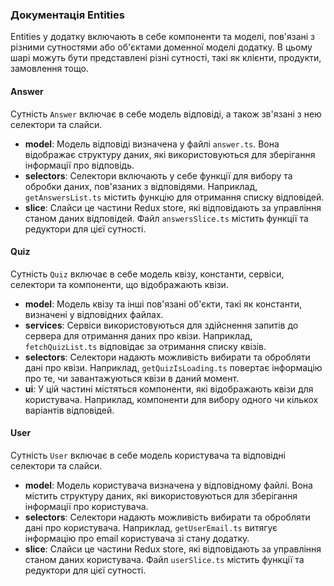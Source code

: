 ### Документація Entities

Entities у додатку включають в себе компоненти та моделі, пов'язані з різними сутностями або об'єктами доменної моделі додатку. В цьому шарі можуть бути представлені різні сутності, такі як клієнти, продукти, замовлення тощо.

#### Answer

Сутність `Answer` включає в себе модель відповіді, а також зв'язані з нею селектори та слайси.

- **model**: Модель відповіді визначена у файлі `answer.ts`. Вона відображає структуру даних, які використовуються для зберігання інформації про відповідь.
- **selectors**: Селектори включають у себе функції для вибору та обробки даних, пов'язаних з відповідями. Наприклад, `getAnswersList.ts` містить функцію для отримання списку відповідей.
- **slice**: Слайси це частини Redux store, які відповідають за управління станом даних відповідей. Файл `answersSlice.ts` містить функції та редуктори для цієї сутності.

#### Quiz

Сутність `Quiz` включає в себе модель квізу, константи, сервіси, селектори та компоненти, що відображають квізи.

- **model**: Модель квізу та інші пов'язані об'єкти, такі як константи, визначені у відповідних файлах.
- **services**: Сервіси використовуються для здійснення запитів до сервера для отримання даних про квізи. Наприклад, `fetchQuizList.ts` відповідає за отримання списку квізів.
- **selectors**: Селектори надають можливість вибирати та обробляти дані про квізи. Наприклад, `getQuizIsLoading.ts` повертає інформацію про те, чи завантажуються квізи в даний момент.
- **ui**: У цій частині містяться компоненти, які відображають квізи для користувача. Наприклад, компоненти для вибору одного чи кількох варіантів відповідей.

#### User

Сутність `User` включає в себе модель користувача та відповідні селектори та слайси.

- **model**: Модель користувача визначена у відповідному файлі. Вона містить структуру даних, які використовуються для зберігання інформації про користувача.
- **selectors**: Селектори надають можливість вибирати та обробляти дані про користувача. Наприклад, `getUserEmail.ts` витягує інформацію про email користувача зі стану додатку.
- **slice**: Слайси це частини Redux store, які відповідають за управління станом даних користувача. Файл `userSlice.ts` містить функції та редуктори для цієї сутності.
